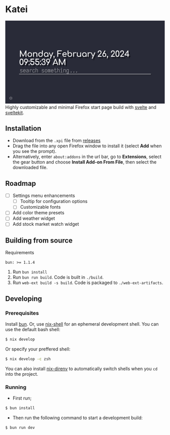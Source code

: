 # Katei
![screenshot](./screenshots/screenshot1.png)
Highly customizable and minimal Firefox start page build with [svelte](https://svelte.dev/) and [sveltekit](https://kit.svelte.dev).

## Installation
 - Download from the `.xpi` file from [releases](https://github.com/ixora-0/katei/releases/)
 - Drag the file into any open Firefox window to install it (select **Add** when you see the prompt).
 - Alternatively, enter `about:addons` in the url bar, go to **Extensions**, select the gear button and choose **Install Add-on From File**, then select the downloaded file.

## Roadmap
 - [ ] Settings menu enhancements
     - [ ] Tooltip for configuration options
     - [ ] Customizable fonts
 - [ ] Add color theme presets
 - [ ] Add weather widget
 - [ ] Add stock market watch widget

## Building from source
Requirements
```
bun: >= 1.1.4
```

1. Run `bun install`
2. Run `bun run build`. Code is built in `./build`.
3. Run `web-ext build -s build`. Code is packaged to `./web-ext-artifacts`.

## Developing
### Prerequisites
Install [bun](https://bun.sh/).
Or, use [nix-shell](https://nixos.wiki/wiki/Development_environment_with_nix-shell) for an ephemeral development shell. You can use the default bash shell:
```sh
$ nix develop
```
Or specify your preffered shell:
```sh
$ nix develop -c zsh
```
You can also install [nix-direnv](https://github.com/nix-community/nix-direnv#installation) to automatically switch shells when you `cd` into the project.

### Running
 - First run;
```sh
$ bun install
```
 - Then run the following command to start a development build:
```sh
$ bun run dev
```
